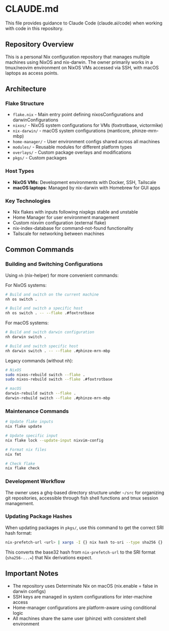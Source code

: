 # CLAUDE.md

This file provides guidance to Claude Code (claude.ai/code) when working with code in this repository.

## Repository Overview

This is a personal Nix configuration repository that manages multiple machines using NixOS and nix-darwin. The owner primarily works in a tmux/neovim environment on NixOS VMs accessed via SSH, with macOS laptops as access points.

## Architecture

### Flake Structure
- `flake.nix` - Main entry point defining nixosConfigurations and darwinConfigurations
- `nixos/` - NixOS system configurations for VMs (foxtrotbase, victormike)
- `nix-darwin/` - macOS system configurations (manticore, phinze-mrn-mbp)
- `home-manager/` - User environment configs shared across all machines
- `modules/` - Reusable modules for different platform types
- `overlays/` - Custom package overlays and modifications
- `pkgs/` - Custom packages

### Host Types
- **NixOS VMs**: Development environments with Docker, SSH, Tailscale
- **macOS laptops**: Managed by nix-darwin with Homebrew for GUI apps

### Key Technologies
- Nix flakes with inputs following nixpkgs stable and unstable
- Home Manager for user environment management
- Custom nixvim configuration (external flake)
- nix-index-database for command-not-found functionality
- Tailscale for networking between machines

## Common Commands

### Building and Switching Configurations

Using `nh` (nix-helper) for more convenient commands:

For NixOS systems:
```bash
# Build and switch on the current machine
nh os switch .

# Build and switch a specific host
nh os switch . -- --flake .#foxtrotbase
```

For macOS systems:
```bash
# Build and switch darwin configuration
nh darwin switch .

# Build and switch specific host
nh darwin switch . -- --flake .#phinze-mrn-mbp
```

Legacy commands (without nh):
```bash
# NixOS
sudo nixos-rebuild switch --flake .
sudo nixos-rebuild switch --flake .#foxtrotbase

# macOS
darwin-rebuild switch --flake .
darwin-rebuild switch --flake .#phinze-mrn-mbp
```

### Maintenance Commands

```bash
# Update flake inputs
nix flake update

# Update specific input
nix flake lock --update-input nixvim-config

# Format nix files
nix fmt

# Check flake
nix flake check
```

### Development Workflow

The owner uses a ghq-based directory structure under `~/src` for organizing git repositories, accessible through fish shell functions and tmux session management.

### Updating Package Hashes

When updating packages in `pkgs/`, use this command to get the correct SRI hash format:
```bash
nix-prefetch-url <url> | xargs -I {} nix hash to-sri --type sha256 {}
```

This converts the base32 hash from `nix-prefetch-url` to the SRI format (`sha256-...=`) that Nix derivations expect.

## Important Notes

- The repository uses Determinate Nix on macOS (nix.enable = false in darwin configs)
- SSH keys are managed in system configurations for inter-machine access
- Home-manager configurations are platform-aware using conditional logic
- All machines share the same user (phinze) with consistent shell environment
